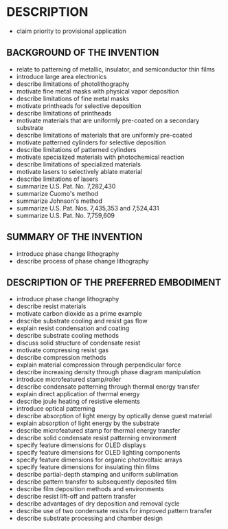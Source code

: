 # DESCRIPTION

- claim priority to provisional application

## BACKGROUND OF THE INVENTION

- relate to patterning of metallic, insulator, and semiconductor thin films
- introduce large area electronics
- describe limitations of photolithography
- motivate fine metal masks with physical vapor deposition
- describe limitations of fine metal masks
- motivate printheads for selective deposition
- describe limitations of printheads
- motivate materials that are uniformly pre-coated on a secondary substrate
- describe limitations of materials that are uniformly pre-coated
- motivate patterned cylinders for selective deposition
- describe limitations of patterned cylinders
- motivate specialized materials with photochemical reaction
- describe limitations of specialized materials
- motivate lasers to selectively ablate material
- describe limitations of lasers
- summarize U.S. Pat. No. 7,282,430
- summarize Cuomo's method
- summarize Johnson's method
- summarize U.S. Pat. Nos. 7,435,353 and 7,524,431
- summarize U.S. Pat. No. 7,759,609

## SUMMARY OF THE INVENTION

- introduce phase change lithography
- describe process of phase change lithography

## DESCRIPTION OF THE PREFERRED EMBODIMENT

- introduce phase change lithography
- describe resist materials
- motivate carbon dioxide as a prime example
- describe substrate cooling and resist gas flow
- explain resist condensation and coating
- describe substrate cooling methods
- discuss solid structure of condensate resist
- motivate compressing resist gas
- describe compression methods
- explain material compression through perpendicular force
- describe increasing density through phase diagram manipulation
- introduce microfeatured stamp/roller
- describe condensate patterning through thermal energy transfer
- explain direct application of thermal energy
- describe joule heating of resistive elements
- introduce optical patterning
- describe absorption of light energy by optically dense guest material
- explain absorption of light energy by the substrate
- describe microfeatured stamp for thermal energy transfer
- describe solid condensate resist patterning environment
- specify feature dimensions for OLED displays
- specify feature dimensions for OLED lighting components
- specify feature dimensions for organic photovoltaic arrays
- specify feature dimensions for insulating thin films
- describe partial-depth stamping and uniform sublimation
- describe pattern transfer to subsequently deposited film
- describe film deposition methods and environments
- describe resist lift-off and pattern transfer
- describe advantages of dry deposition and removal cycle
- describe use of two condensate resists for improved pattern transfer
- describe substrate processing and chamber design


